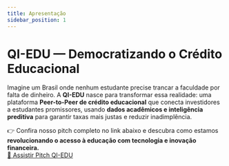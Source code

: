 ```yaml
---
title: Apresentação
sidebar_position: 1
---
```


# QI-EDU — Democratizando o Crédito Educacional

Imagine um Brasil onde nenhum estudante precise trancar a faculdade por falta de dinheiro. 
A **QI-EDU** nasce para transformar essa realidade: uma plataforma **Peer-to-Peer de crédito educacional** que conecta investidores a estudantes promissores, usando **dados acadêmicos e inteligência preditiva** para garantir taxas mais justas e reduzir inadimplência.  

👉 Confira nosso pitch completo no link abaixo e descubra como estamos **revolucionando o acesso à educação com tecnologia e inovação financeira.**  
[🎥 Assistir Pitch QI-EDU](https://youtu.be/RtFP6oBNzM0?si=KeBgy6iunvLz_sKA) 